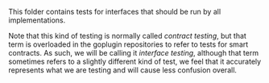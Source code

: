 This folder contains tests for interfaces that should be run by all implementations.

Note that this kind of testing is normally called *contract testing*, but that term is overloaded in the goplugin repositories to refer to tests for smart contracts. As such, we will be calling it *interface testing*, although that term sometimes refers to a slightly different kind of test, we feel that it accurately represents what we are testing and will cause less confusion overall.
